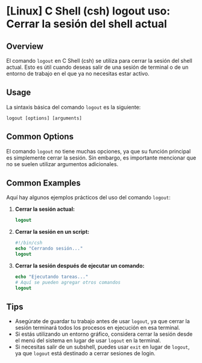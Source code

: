 # [Linux] C Shell (csh) logout uso: Cerrar la sesión del shell actual

## Overview
El comando `logout` en C Shell (csh) se utiliza para cerrar la sesión del shell actual. Esto es útil cuando deseas salir de una sesión de terminal o de un entorno de trabajo en el que ya no necesitas estar activo.

## Usage
La sintaxis básica del comando `logout` es la siguiente:

```
logout [options] [arguments]
```

## Common Options
El comando `logout` no tiene muchas opciones, ya que su función principal es simplemente cerrar la sesión. Sin embargo, es importante mencionar que no se suelen utilizar argumentos adicionales.

## Common Examples
Aquí hay algunos ejemplos prácticos del uso del comando `logout`:

1. **Cerrar la sesión actual:**
   ```csh
   logout
   ```

2. **Cerrar la sesión en un script:**
   ```csh
   #!/bin/csh
   echo "Cerrando sesión..."
   logout
   ```

3. **Cerrar la sesión después de ejecutar un comando:**
   ```csh
   echo "Ejecutando tareas..."
   # Aquí se pueden agregar otros comandos
   logout
   ```

## Tips
- Asegúrate de guardar tu trabajo antes de usar `logout`, ya que cerrar la sesión terminará todos los procesos en ejecución en esa terminal.
- Si estás utilizando un entorno gráfico, considera cerrar la sesión desde el menú del sistema en lugar de usar `logout` en la terminal.
- Si necesitas salir de un subshell, puedes usar `exit` en lugar de `logout`, ya que `logout` está destinado a cerrar sesiones de login.